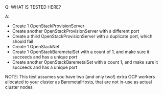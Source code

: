 Q: WHAT IS TESTED HERE?

A:

- Create 1 OpenStackProvisionServer
- Create another OpenStackProvisionServer with a different port
- Create a third OpenStackProvisionServer with a duplicate port, which should fail
- Create 1 OpenStackNet
- Create 1 OpenStackBaremetalSet with a count of 1, and make sure it succeeds and has a unique port
- Create another OpenStackBaremetalSet with a count 1, and make sure it succeeds and has a unique port

NOTE: This test assumes you have two (and only two!) extra OCP workers allocated to your cluster as
      BaremetalHosts, that are not in-use as actual cluster nodes

